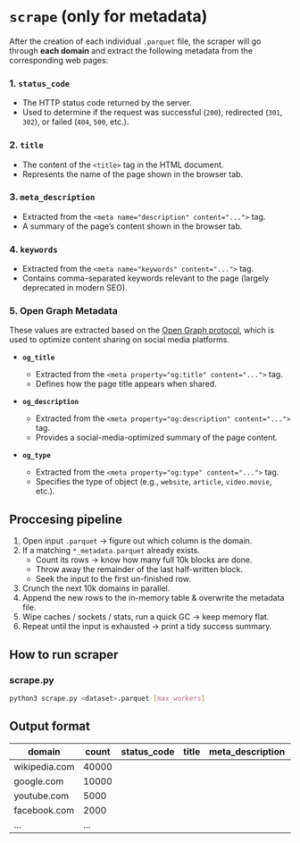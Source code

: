 # `scrape` (only for metadata)

After the creation of each individual `.parquet` file, the scraper will go through **each domain** and extract the following metadata from the corresponding web pages:

### 1. `status_code`
- The HTTP status code returned by the server.
- Used to determine if the request was successful (`200`), redirected (`301`, `302`), or failed (`404`, `500`, etc.).

### 2. `title`
- The content of the `<title>` tag in the HTML document.
- Represents the name of the page shown in the browser tab.

### 3. `meta_description`
- Extracted from the `<meta name="description" content="...">` tag.
- A summary of the page’s content shown in the browser tab.

### 4. `keywords`
- Extracted from the `<meta name="keywords" content="...">` tag.
- Contains comma-separated keywords relevant to the page (largely deprecated in modern SEO).

### 5. Open Graph Metadata

These values are extracted based on the [Open Graph protocol](https://ogp.me/), which is used to optimize content sharing on social media platforms.

- **`og_title`**
  - Extracted from the `<meta property="og:title" content="...">` tag.
  - Defines how the page title appears when shared.

- **`og_description`**
  - Extracted from the `<meta property="og:description" content="...">` tag.
  - Provides a social-media-optimized summary of the page content.

- **`og_type`**
  - Extracted from the `<meta property="og:type" content="...">` tag.
  - Specifies the type of object (e.g., `website`, `article`, `video.movie`, etc.).

## Proccesing pipeline

1. Open input `.parquet` → figure out which column is the domain.  
2. If a matching `*_metadata.parquet` already exists.
   * Count its rows → know how many full 10k blocks are done.
   * Throw away the remainder of the last half-written block.
   * Seek the input to the first un-finished row.
3. Crunch the next 10k domains in parallel.
4. Append the new rows to the in-memory table & overwrite the metadata file.
5. Wipe caches / sockets / stats, run a quick GC → keep memory flat.
6. Repeat until the input is exhausted → print a tidy success summary.

## How to run scraper

### scrape.py
```bash
python3 scrape.py <dataset>.parquet [max_workers]
```

## Output format

| domain            | count  | status_code | title | meta_description | keywords | og_title | og_description | og_type |
|-------------------|--------|-------------|-------|------------------|----------|----------|----------------|---------|
| wikipedia.com     | 40000  |             |       |                  |          |          |                |         |
| google.com        | 10000  |             |       |                  |          |          |                |         |
| youtube.com       | 5000   |             |       |                  |          |          |                |         |
| facebook.com      | 2000   |             |       |                  |          |          |                |         |
| ...               | ...    |             |       |                  |          |          |                |         |
